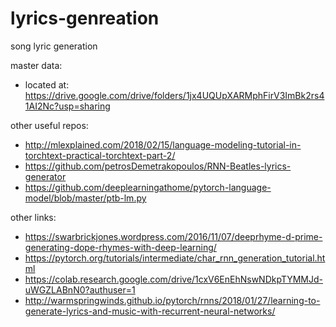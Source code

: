 # lyrics-genreation
song lyric generation

master data: 
- located at: https://drive.google.com/drive/folders/1jx4UQUpXARMphFirV3ImBk2rs41AI2Nc?usp=sharing

other useful repos: 
- http://mlexplained.com/2018/02/15/language-modeling-tutorial-in-torchtext-practical-torchtext-part-2/ 
- https://github.com/petrosDemetrakopoulos/RNN-Beatles-lyrics-generator
- https://github.com/deeplearningathome/pytorch-language-model/blob/master/ptb-lm.py

other links: 
- https://swarbrickjones.wordpress.com/2016/11/07/deeprhyme-d-prime-generating-dope-rhymes-with-deep-learning/
- https://pytorch.org/tutorials/intermediate/char_rnn_generation_tutorial.html
- https://colab.research.google.com/drive/1cxV6EnEhNswNDkpTYMMJd-uWGZLABnN0?authuser=1
- http://warmspringwinds.github.io/pytorch/rnns/2018/01/27/learning-to-generate-lyrics-and-music-with-recurrent-neural-networks/
